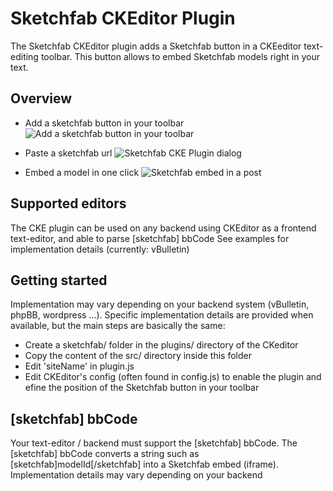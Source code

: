 Sketchfab CKEditor Plugin
=========================

The Sketchfab CKEditor plugin adds a Sketchfab button in a CKEeditor text-editing toolbar.
This button allows to embed Sketchfab models right in your text.

Overview
--------

- Add a sketchfab button in your toolbar
![Add a sketchfab button in your toolbar](/example/blenderartist/button.png)

- Paste a sketchfab url
![Sketchfab CKE Plugin dialog](/example/blenderartist/button.png)

- Embed a model in one click
![Sketchfab embed in a post](/example/blenderartist/button.png)


Supported editors
-----------------
The CKE plugin can be used on any backend using CKEditor as a frontend text-editor, and able to parse [sketchfab] bbCode
See examples for implementation details (currently: vBulletin)

Getting started
---------------

Implementation may vary depending on your backend system (vBulletin, phpBB, wordpress ...).
Specific implementation details are provided when available, but the main steps are basically the same:

- Create a sketchfab/ folder in the plugins/ directory of the CKeditor
- Copy the content of the src/ directory inside this folder
- Edit 'siteName' in plugin.js
- Edit CKEditor's config (often found in config.js) to enable the plugin and efine the position of the Sketchfab button in your toolbar


[sketchfab] bbCode
------------------
Your text-editor / backend must support the [sketchfab] bbCode.
The [sketchfab] bbCode converts a string such as [sketchfab]modelId[/sketchfab] into a Sketchfab embed (iframe).
Implementation details may vary depending on your backend